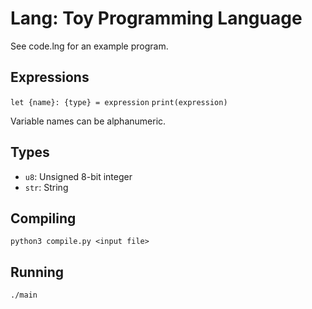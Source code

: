 # Lang: Toy Programming Language
See code.lng for an example program.

## Expressions
`let {name}: {type} = expression`
`print(expression)`

Variable names can be alphanumeric.

## Types
- `u8`: Unsigned 8-bit integer
- `str`: String

## Compiling
`python3 compile.py <input file>`

## Running
`./main`
